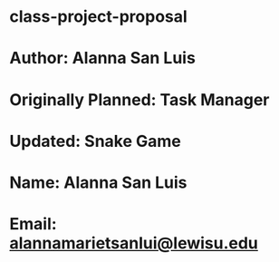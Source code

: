 # class-project-proposal
# Author: Alanna San Luis
# Originally Planned: Task Manager 
# Updated: Snake Game
# Name: Alanna San Luis
# Email: alannamarietsanlui@lewisu.edu


